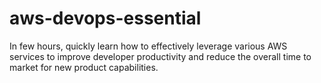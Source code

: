 # aws-devops-essential
In few hours, quickly learn how to effectively leverage various AWS services to improve developer productivity and reduce the overall time to market for new product capabilities.

